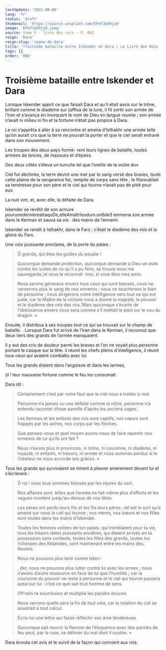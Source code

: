 ```yaml
---
lastUpdate: '2021-08-06'
lang: 'fr'
status: 'draft'
thumbnail: 'https://source.unsplash.com/EFm7JpD9jy8'
image: 'EFm7JpD9jy8.jpeg'
source: tome V - livre des rois - P. 062
reign: 'Dara'
reign-slug: 'regne-de-dara'
title: 'Troisième bataille entre Iskender et Dara | Le Livre des Rois | Shâhnâmeh'
tags: []
order: '006'
---
```


<!-- LTeX: language=fr -->

# Troisième bataille entre Iskender et Dara

Lorsque Iskender apprit ce que faisait Dara et qu’il était assis sur le trône, brillant comme le diadème sur (afflua de la lune, il fit sortir son armée de l’Iran et s’avança en invoquant le nom de Dieu en langue roumie ; son armée n’avait ni milieu ni fin et la fortune n’était pas propice à Dara.

Le roi s’apprêta à aller à sa rencontre et amena d’Isthakhr une armée telle qu’on aurait cru que la terre ne pouvait la porter et que le ciel serait entravé dans son mouvement.

Les troupes des deux pays formè-
rent leurs lignes de bataille, toutes armées de lances, de massues et d’épées.

Des deux côtés s’éleva un tumulte tel que l’oreille de la voûte du»

Ciel fut déchirée, la terre devint une mer par le sang versé des braves, toute cette plaine de la vengeance fut, remplie de corps sans tête ; le filsroubliait sa tendresse pour son père et le ciel qui tourne n’avait pas de pitié pour eux.

La nuit vint, et, avec elle, la défaite de Dara.

Iskender se revêtit de son armure pourunedernièreattaquDe,etleAmaîtrleudum.on6de3 emmena son armée dans le Kerman et sauva sa vie . des mains de l’ennemi.

Iskender se rendit à Isthakhr, dans le Fars ; c’était le diadème des rois et la gloire du Fars.

Une voix puissante proclama, de la porte du palais :

> Ô grands, qui êtes les guides du peuple !
>
> Quiconque demande protection, quiconque demande à Dieu un asile contre les suites de ce qu’il a pu faire, se trouve sous ma sauvegarde,’et vous le reconnaî-
trez, si vous êtes mes amis.
>
> Nous serons généreux envers tous ceux qui sont blessés,.nous ne verserons plus le sang de nos ennemis ; nous ne toucherons le bien de personne ; nous dirigerons notre intelligence vers tout ce qui est juste, car le Maître de la victoire nous a donné la majesté, le pouvoir et le diadème des rois des rois.’Mais quiconque s’écarte de l’obéissance envers nous sera comme s’il mettait le pied sur le cou du dragon. »

Ensuite, il distribua à ses troupes tout ce qui se trouvait sur le champ de bataille. .
Lorsque Dara fut arrivé de l’Iran dans le Kerman, il reconnut que deux tiers des grands de l’armée manquaient.

Il y eut des cris de douleur parmi les braves et l’on ne voyait plus personne portant le casque sur la tête. il réunit les chefs pleins d’intelligence, il réunit tous ceux qui avaient combattu avec lui.

Tous les grands étaient dans l’angoisse et dans les larmes,

(il !
leur mauvaise fortune comme le feu les consumait.

Dara dit :

> Certainement c’est par notre faut que le ciel nous a traités si mal.
>
> Personne n’a jamais vu une défaite comme la nôtre, personne n’a entendu raconter chose pareille d’après les anciens sages.
>
> Les femmes et les enfants des rois sont captifs, nos cœurs sont frappés par les astres, nos corps par les flèches.
>
> Que pensez-vous et quel moyen avons-nous de faire repentir nos ennemis de ce qu’ils ont fait ?
>
> Nous n’avons plus ni provinces, ni trône, ni couronne, ni diadème, ni royauté, ni enfants, ni trésors, ni armée et nous sommes perdus si le Créateur ne nous accorde ses grâces. »

Tous les grands qui survivaient se mirent à pleurer amèrement devant lui et s’écrièrent :

> Ô roi !
nous tous sommes blessés par les injures du sort.
>
> Nos affaires sont. telles que l’armée ne fait même plus d’efforts et les vagues montent jusqu’au-dessus de nos têtes.
>
> Les pères ont perdu leurs fils et les fils leurs pères ; tel est le sort qu’a amené sur nous le ciel qui tourne ; nos mères, nos sœurs et nos filles sont toutes dans les mains d’Iskender.
>
> Toutes les femmes voilées de ton palais, qui tremblaient pour ta vie, tous les trésors dates puissants ancêtres, qui étaient arrivés en ta possession sans conteste, toutes les filles des grands, toutes les richesses des Keïanides, sont maintenant entre les mains des, Roumis.
>
> Nous ne pouvons plus tenir contre lsken-
>
>, der, nous ne pouvons plus lutter contre lui avec les armes ; nous n’avons d’autre ressource en face de lui que l’humilité ; car la couronne du pouvoir ne reste à personne et le ciel qui tourne passera aussi sur lui : c’est ce que sait tout homme de sens.
>
> Ofl’relni ta soumission et multiplie les paroles douces.
>
> Nous verrons quelle sera la fin de tout cela, car la rotation du ciel se soustrait à tout calcul.
>
> Écris-lui une lettre qui fasse réfléchir son âme ténébreuse.
>
> Quiconque sait nourrir la flamme de l’éloquence avec des paroles de feu peut, par la ruse, se délivrer du mal dont il soutire. »

Dara écouta cet avis et le suivit de la façon qui convient aux rois.
